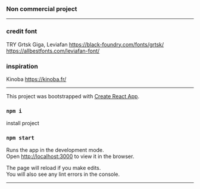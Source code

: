 ### Non commercial project

---

### credit font

TRY Grtsk Giga, Leviafan
https://black-foundry.com/fonts/grtsk/
https://allbestfonts.com/leviafan-font/

### inspiration

Kinoba
https://kinoba.fr/

---

This project was bootstrapped with [Create React App](https://github.com/facebook/create-react-app).

### `npm i`

install project

### `npm start`

Runs the app in the development mode.<br />
Open [http://localhost:3000](http://localhost:3000) to view it in the browser.

The page will reload if you make edits.<br />
You will also see any lint errors in the console.

---
